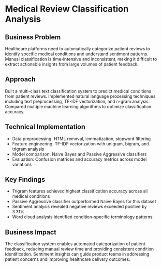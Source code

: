 # Medical Review Classification Analysis

## Business Problem
Healthcare platforms need to automatically categorize patient reviews to identify specific medical conditions and understand sentiment patterns. Manual classification is time-intensive and inconsistent, making it difficult to extract actionable insights from large volumes of patient feedback.

## Approach
Built a multi-class text classification system to predict medical conditions from patient reviews. Implemented natural language processing techniques including text preprocessing, TF-IDF vectorization, and n-gram analysis. Compared multiple machine learning algorithms to optimize classification accuracy.

## Technical Implementation
- Data preprocessing: HTML removal, lemmatization, stopword filtering
- Feature engineering: TF-IDF vectorization with unigram, bigram, and trigram analysis
- Model comparison: Naive Bayes and Passive Aggressive classifiers
- Evaluation: Confusion matrices and accuracy metrics across model variations

## Key Findings
- Trigram features achieved highest classification accuracy across all medical conditions
- Passive Aggressive classifier outperformed Naive Bayes for this dataset
- Sentiment analysis revealed negative reviews exceeded positive by 3.31%
- Word cloud analysis identified condition-specific terminology patterns

## Business Impact
The classification system enables automated categorization of patient feedback, reducing manual review time and providing consistent condition identification. Sentiment insights can guide product teams in addressing patient concerns and improving healthcare delivery outcomes.
